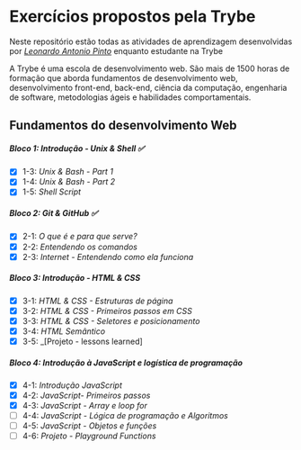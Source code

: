 # Exercícios propostos pela Trybe

Neste repositório estão todas as atividades de aprendizagem desenvolvidas por _[Leonardo Antonio Pinto](https://www.linkedin.com/in/leonardo-antonio-pinto/)_ enquanto estudante na Trybe

A Trybe é uma escola de desenvolvimento web. São mais de 1500 horas de formação que aborda fundamentos de desenvolvimento web, desenvolvimento front-end, back-end, ciência da computação, engenharia de software, metodologias ágeis e habilidades comportamentais.

## Fundamentos do desenvolvimento Web

##### Bloco 1: Introdução - Unix & Shell :white_check_mark:

- [x] 1-3: _Unix & Bash - Part 1_
- [x] 1-4: _Unix & Bash - Part 2_
- [x] 1-5: _Shell Script_

##### Bloco 2: Git & GitHub :white_check_mark:

- [x] 2-1: _O que é e para que serve?_
- [x] 2-2: _Entendendo os comandos_
- [x] 2-3: _Internet - Entendendo como ela funciona_

##### Bloco 3: Introdução - HTML & CSS

- [x] 3-1: _HTML & CSS - Estruturas de página_
- [x] 3-2: _HTML & CSS - Primeiros passos em CSS_
- [x] 3-3: _HTML & CSS - Seletores e posicionamento_
- [x] 3-4: _HTML Semântico_
- [x] 3-5: _[Projeto - lessons learned]

##### Bloco 4: Introdução à JavaScript e logística de programação

- [x] 4-1: _Introdução JavaScript_
- [x] 4-2: _JavaScript- Primeiros passos_
- [x] 4-3: _JavaScript - Array e loop for_
- [ ] 4-4: _JavaScript - Lógica de programação e Algoritmos_
- [ ] 4-5: _JavaScript - Objetos e funções_
- [ ] 4-6: _Projeto - Playground Functions_
